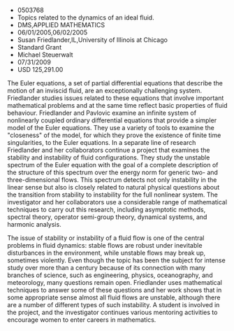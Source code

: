 
* 0503768
* Topics related to the dynamics of an ideal fluid.
* DMS,APPLIED MATHEMATICS
* 06/01/2005,06/02/2005
* Susan Friedlander,IL,University of Illinois at Chicago
* Standard Grant
* Michael Steuerwalt
* 07/31/2009
* USD 125,291.00

The Euler equations, a set of partial differential equations that describe the
motion of an inviscid fluid, are an exceptionally challenging system.
Friedlander studies issues related to these equations that involve important
mathematical problems and at the same time reflect basic properties of fluid
behaviour. Friedlander and Pavlovic examine an infinite system of nonlinearly
coupled ordinary differential equations that provide a simpler model of the
Euler equations. They use a variety of tools to examine the "closeness" of the
model, for which they prove the existence of finite time singularities, to the
Euler equations. In a separate line of research Friedlander and her
collaborators continue a project that examines the stability and instability of
fluid configurations. They study the unstable spectrum of the Euler equation
with the goal of a complete description of the structure of this spectrum over
the energy norm for generic two- and three-dimensional flows. This spectrum
detects not only instability in the linear sense but also is closely related to
natural physical questions about the transition from stability to instability
for the full nonlinear system. The investigator and her collaborators use a
considerable range of mathematical techniques to carry out this research,
including asymptotic methods, spectral theory, operator semi-group theory,
dynamical systems, and harmonic analysis.

The issue of stability or instability of a fluid flow is one of the central
problems in fluid dynamics: stable flows are robust under inevitable
disturbances in the environment, while unstable flows may break up, sometimes
violently. Even though the topic has been the subject for intense study over
more than a century because of its connection with many branches of science,
such as engineering, physics, oceanography, and meteorology, many questions
remain open. Friedlander uses mathematical techniques to answer some of these
questions and her work shows that in some appropriate sense almost all fluid
flows are unstable, although there are a number of different types of such
instability. A student is involved in the project, and the investigator
continues various mentoring activities to encourage women to enter careers in
mathematics.
